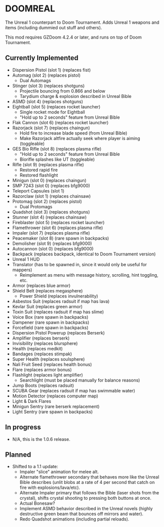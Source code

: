 # DOOMREAL

The Unreal 1 counterpart to Doom Tournament. Adds Unreal 1 weapons and items
(including dummied out stuff and others).

This mod requires GZDoom 4.2.4 or later, and runs on top of Doom Tournament.

## Currently Implemented

 - Dispersion Pistol (slot 1) (replaces fist)
 - Automag (slot 2) (replaces pistol)
   - Dual Automags
 - Stinger (slot 3) (replaces shotguns)
   - Projectile bouncing from 0.866 and below
   - Tarydium charge & explosion described in Unreal Bible
 - ASMD (slot 4) (replaces shotguns)
 - Eightball (slot 5) (replaces rocket launcher)
   - Single rocket mode for Eightball
   - "Hold up to 2 seconds" feature from Unreal Bible
 - Flak Cannon (slot 6) (replaces rocket launcher)
 - Razorjack (slot 7) (replaces chaingun)
   - Hold fire to increase blade speed (from Unreal Bible)
   - Make Razorjack altfire actually seek where player is aiming (toggleable)
 - GES Bio Rifle (slot 8) (replaces plasma rifle)
   - "Hold up to 2 seconds" feature from Unreal Bible
   - Biorifle splashes like UT (toggleable)
 - Rifle (slot 9) (replaces plasma rifle)
   - Restored rapid fire
   - Restored flashlight
 - Minigun (slot 0) (replaces chaingun)
 - SMP 7243 (slot 0) (replaces bfg9000)
 - Teleport Capsules (slot 1)
 - Razorclaw (slot 1) (replaces chainsaw)
 - Protomag (slot 2) (replaces pistol)
   - Dual Protomags
 - Quadshot (slot 3) (replaces shotguns)
 - Stunner (slot 4) (replaces chainsaw)
 - Fireblaster (slot 5) (replaces rocket launcher)
 - Flamethrower (slot 6) (replaces plasma rifle)
 - Impaler (slot 7) (replaces plasma rifle)
 - Peacemaker (slot 8) (rare spawn in backpacks)
 - Demolisher (slot 9) (replaces bfg9000)
 - Autocannon (slot 0) (replaces bfg9000)
 - Backpack (replaces backpack, identical to Doom Tournament version)
 - Unreal 1 HUD
 - Translator (has to be spawned in, since it would only be useful for mappers)
   - Reimplement as menu with message history, scrolling, hint toggling, etc.
 - Armor (replaces blue armor)
 - Shield Belt (replaces megasphere)
   - Power Shield (replaces invulnerability)
 - Asbestos Suit (replaces radsuit if map has lava)
 - Kevlar Suit (replaces green armor)
 - Toxin Suit (replaces radsuit if map has slime)
 - Voice Box (rare spawn in backpacks)
 - Dampener (rare spawn in backpacks)
 - Forcefield (rare spawn in backpacks)
 - Dispersion Pistol Powerup (replaces Berserk)
 - Amplifier (replaces berserk)
 - Invisibility (replaces blursphere)
 - Health (replaces medkit)
 - Bandages (replaces stimpak)
 - Super Health (replaces soulsphere)
 - Nali Fruit Seed (replaces health bonus)
 - Flare (replaces armor bonus)
 - Flashlight (replaces light amplifier)
   - Searchlight (must be placed manually for balance reasons)
 - Jump Boots (replaces radsuit)
 - SCUBA Gear (replaces radsuit if map has swimmable water)
 - Motion Detector (replaces computer map)
 - Light & Dark Flares
 - Minigun Sentry (rare berserk replacement)
 - Light Sentry (rare spawn in backpacks)

## In progress

 - N/A, this is the 1.0.6 release.

## Planned

 - Shifted to a 1.1 update:
   - Impaler "slice" animation for melee alt.
   - Alternate flamethrower secondary that behaves more like the Unreal Bible
     describes (unlit blobs at a rate of 4 per second that catch on fire with
     explosions/lava/etc).
   - Alternate Impaler primary that follows the Bible (laser shots from the
     crystal), shifts crystal shooting to pressing both buttons at once.
   - Actual Bonesaw?
   - Implement ASMD behavior described in the Unreal novels (highly destructive
     green beam that bounces off mirrors and water).
   - Redo Quadshot animations (including partial reloads).
